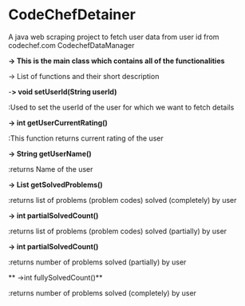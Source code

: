 # CodeChefDetainer
A java web scraping project to fetch user data from user id from codechef.com
CodechefDataManager

**-> This is the main class which contains all of the functionalities**

->  List of functions and their short description

-**> void setUserId(String userId)**
   
   :Used to set the userId of the user for which we want to fetch details
   
**-> int getUserCurrentRating()**

   :This function returns current rating of the user
   
**-> String getUserName()**

  :returns Name of the user
  
**-> List getSolvedProblems()**

  :returns list of problems (problem codes) solved (completely) by user
  
**-> int partialSolvedCount()**

   :returns list of problems (problem codes) solved (partially) by user
   
**-> int partialSolvedCount()**

   :returns number of problems solved (partially) by user
   
** ->int fullySolvedCount()**
 
   :returns number of problems solved (completely) by user
